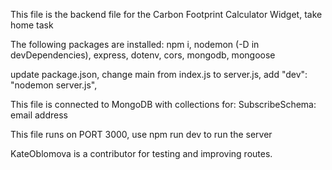 This file is the backend file for the Carbon Footprint Calculator Widget, take home task

The following packages are installed:
npm i,
nodemon (-D in devDependencies),
express,
dotenv,
cors,
mongodb,
mongoose

update package.json,
change main from index.js to server.js,
add "dev": "nodemon server.js",

This file is connected to MongoDB with collections for:
SubscribeSchema: email address

This file runs on PORT 3000,
use npm run dev to run the server

KateOblomova is a contributor for testing and improving routes.
